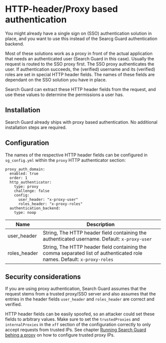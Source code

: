 <!---
Copryight 2017 floragunn GmbH
-->

# HTTP-header/Proxy based authentication

You might already have a single sign on (SSO) authentication solution in place, and you want to use this instead of the Searcg Guard authentication backend.

Most of these solutions work as a proxy in front of the actual application that needs an authenticated user (Search Guard in this case). Usually the request is routed to the SSO proxy first. The SSO proxy authenticates the user. If authentication succeeds, the (verified) username and its (verified) roles are set in special HTTP header fields. The names of these fields are dependant on the SSO solution you have in place.

Search Guard can extract these HTTP header fields from the request, and use these values to determine the permissions a user has.

## Installation

Search Guard already ships with proxy based authentication.  No additional installation steps are required.

## Configuration

The names of the respective HTTP header fields can be configured in `sg_config.yml` within the `proxy` HTTP authenticator section:

```
proxy_auth_domain:
  enabled: true
  order: 1
  http_authenticator:
    type: proxy
    challenge: false
    config:
      user_header: "x-proxy-user"
      roles_header: "x-proxy-roles"
  authentication_backend:
    type: noop
```

| Name | Description |
|---|---|
| user_header | String, The HTTP header field containing the authenticated username. Default: `x-proxy-user` |
| roles_header | String, The HTTP header field containing the comma separated list of authenticated role names. Default: `x-proxy-roles` |

## Security considerations

If you are using proxy authentication, Search Guard assumes that the request stems from a trusted proxy/SSO server and also assumes that the entries in the header fields `user_header` and `roles_header` are correct and verified.

HTTP header fields can be easily spoofed, so an attacker could set these fields to arbitrary values. Make sure to set the `trustedProxies` and `internalProxies` in the `xff` section of the configuration correctly to only accept requests from trusted IPs. See chapter [Running Search Guard behing a proxy](proxies.md) on how to configure trusted proxy IPs.
